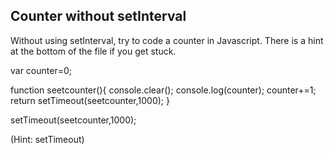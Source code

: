 ## Counter without setInterval

Without using setInterval, try to code a counter in Javascript. There is a hint at the bottom of the file if you get stuck.



var counter=0;

function seetcounter(){
    console.clear();
    console.log(counter);
    counter+=1;
    return setTimeout(seetcounter,1000);
}

setTimeout(seetcounter,1000);




































































(Hint: setTimeout)
